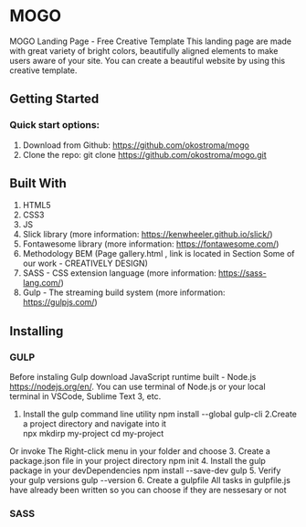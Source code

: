 # MOGO

MOGO Landing Page - Free Creative Template
This landing page are made with great variety of bright colors, beautifully aligned elements to make users aware of your site.
You can create a beautiful website by using this creative template.

## Getting Started

### Quick start options:
1. Download from Github: https://github.com/okostroma/mogo
2. Clone the repo: git clone https://github.com/okostroma/mogo.git


## Built With

1. HTML5
2. CSS3
3. JS
4. Slick library (more information: https://kenwheeler.github.io/slick/)
5. Fontawesome library (more information: https://fontawesome.com/)
6. Methodology BEM (Page gallery.html , link is located in Section Some of our work - CREATIVELY DESIGN)
7. SASS - CSS extension language (more information: https://sass-lang.com/)
8. Gulp - The streaming build system (more information: https://gulpjs.com/)

## Installing

### GULP

Before instaling Gulp download JavaScript runtime built - Node.js https://nodejs.org/en/. You can use terminal of Node.js or your local terminal in VSCode, Sublime Text 3, etc.
1. Install the gulp command line utility
   npm install --global gulp-cli
2.Create a project directory and navigate into it  
  npx mkdirp my-project
  cd my-project
  
  Or invoke The Right-click menu in your folder and choose
3. Create a package.json file in your project directory
  npm init
4. Install the gulp package in your devDependencies
  npm install --save-dev gulp
5. Verify your gulp versions
  gulp --version
6. Create a gulpfile
   All tasks in gulpfile.js have already been written so you can choose if they are nessesary or not
   
 ### SASS
 
 
